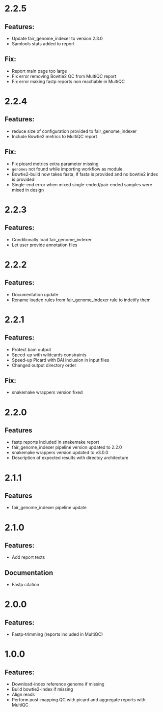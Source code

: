 # 2.2.5

## Features:

* Update fair_genome_indexer to version 2.3.0
* Samtools stats added to report

## Fix:

* Report main page too large
* Fix error removing Bowtie2 QC from MultiQC report
* Fix error making fastp reports non reachable in MultiQC

# 2.2.4

## Features:

* reduce size of configuration provided to fair_genome_indexer
* Include Bowtie2 metrics to MultiQC report

## Fix:

* Fix picard metrics extra parameter missing
* `genomes` not found while importing workflow as module
* Bowtie2-build now takes fasta, if fasta is provided and no bowtie2 index is provided
* Single-end error when mixed single-ended/pair-ended samples were mixed in design

# 2.2.3

## Features:

* Conditionally load fair_genome_indexer
* Let user provide annotation files

# 2.2.2

## Features:

* Documentation update
* Rename loaded rules from fair_genome_indexer rule to indetify them

# 2.2.1

## Features:

* Protect bam output
* Speed-up with wildcards constraints
* Speed-up Picard with BAI inclusion in input files
* Changed output directory order

## Fix:

* snakemake wrappers version fixed


# 2.2.0

## Features

* fastp reports included in snakemake report
* fair_genome_indexer pipeline version updated to 2.2.0
* snakemake wrappers version updated to v3.0.0
* Description of expected results with directoy architecture

# 2.1.1

## Features

* fair_genome_indexer pipeline update

# 2.1.0

## Features:

* Add report texts

## Documentation

* Fastp citation

# 2.0.0

## Features:

* Fastp-trimming (reports included in MultiQC)

# 1.0.0

## Features:

* Download-index reference genome if missing
* Build bowtie2-index if missing
* Align reads
* Perform post-mapping QC with picard and aggregate reports with MultiQC